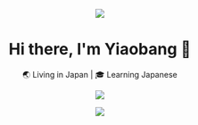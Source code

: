 <p align="center">
  <img src="https://capsule-render.vercel.app/api?type=shark&color=gradient&text=Yiaobang's%20Code%20Zone&fontAlign=50&fontSize=40&animation=twinkling&desc=Powered%20by%20Kotlin%20and%20Caffeine&descSize=16&descAlign=50" />
</p>
<h1 align="center">Hi there, I'm Yiaobang 👋</h1>
<p align="center">
  🌏 Living in Japan | 🎓 Learning Japanese 
</p>

<p align="center">
  <img src="https://readme-typing-svg.demolab.com?font=Press+Start+2P&pause=1400&color=FFD700&center=true&vCenter=true&width=650&lines=%E5%AE%81%E5%8F%AF%E6%9E%9D%E5%A4%B4%E6%8A%B1%E9%A6%99%E6%AD%BB%EF%BC%8C;%E4%BD%95%E6%9B%BE%E5%90%B9%E8%90%BD%E5%8C%97%E9%A3%8E%E4%B8%AD%E3%80%82" />
</p>



<p align="center">
  <img src="https://github-readme-stats.vercel.app/api/top-langs/?username=yiaobang&layout=compact&langs_count=6&theme=radical&cache_seconds=60" />
</p>


